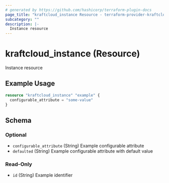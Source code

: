 ```yaml
---
# generated by https://github.com/hashicorp/terraform-plugin-docs
page_title: "kraftcloud_instance Resource - terraform-provider-kraftcloud"
subcategory: ""
description: |-
  Instance resource
---
```


# kraftcloud_instance (Resource)

Instance resource

## Example Usage

```terraform
resource "kraftcloud_instance" "example" {
  configurable_attribute = "some-value"
}
```

<!-- schema generated by tfplugindocs -->
## Schema

### Optional

- `configurable_attribute` (String) Example configurable attribute
- `defaulted` (String) Example configurable attribute with default value

### Read-Only

- `id` (String) Example identifier
